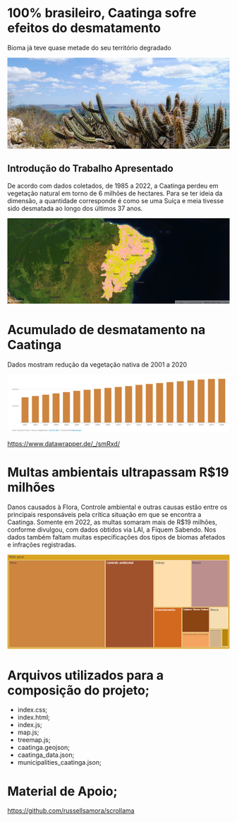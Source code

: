 # 100% brasileiro, Caatinga sofre efeitos do desmatamento
Bioma já teve quase metade do seu território degradado

![Tela inicial](./imgs/caatinga.png)


## Introdução do Trabalho Apresentado 

De acordo com dados coletados, de 1985 a 2022, a Caatinga perdeu em vegetação natural em torno de 6 milhões de hectares. Para se ter ideia da dimensão, a quantidade corresponde é como se uma Suíça e meia tivesse sido desmatada ao longo dos últimos 37 anos.

![Caatinga](./imgs/caatinga_mapa.png)

# Acumulado de desmatamento na Caatinga
Dados mostram redução da vegetação nativa de 2001 a 2020

![desmatamento](./imgs/grafico_mapBiomas.png)

https://www.datawrapper.de/_/smRxd/

# Multas ambientais ultrapassam R$19 milhões
Danos causados à Flora, Controle ambiental e outras causas estão entre os principais responsáveis pela crítica situação em que se encontra a Caatinga. Somente em 2022, as multas somaram mais de R$19 milhões, conforme divulgou, com dados obtidos via LAI, a Fiquem Sabendo. Nos dados também faltam muitas especificações dos tipos de biomas afetados e infrações registradas.

![MultasAmbientais](./imgs/newplot.png)

# Arquivos utilizados para a composição do projeto;

- index.css;
- index.html;
- index.js;
- map.js;
- treemap.js;
- caatinga.geojson;
- caatinga_data.json;
- municipalities_caatinga.json;

# Material de Apoio;
https://github.com/russellsamora/scrollama



  













